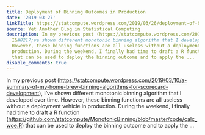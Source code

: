 ```yaml
---
title: Deployment of Binning Outcomes in Production
date: '2019-03-27'
linkTitle: https://statcompute.wordpress.com/2019/03/26/deployment-of-binning-outcomes-in-production/
source: Yet Another Blog in Statistical Computing
description: In my previous post (https://statcompute.wordpress.com/2019/03/10/a-summary-of-my-home-brew-binning-algorithms-for-scorecard-development),
  I&#8217;ve shown different monotonic binning algorithm that I developed over time.
  However, these binning functions are all useless without a deployment vehicle in
  production. During the weekend, I finally had time to draft a R function (https://github.com/statcompute/MonotonicBinning/blob/master/code/calc_woe.R)
  that can be used to deploy the binning outcome and to apply the ...
disable_comments: true
---
```

In my previous post (https://statcompute.wordpress.com/2019/03/10/a-summary-of-my-home-brew-binning-algorithms-for-scorecard-development), I&#8217;ve shown different monotonic binning algorithm that I developed over time. However, these binning functions are all useless without a deployment vehicle in production. During the weekend, I finally had time to draft a R function (https://github.com/statcompute/MonotonicBinning/blob/master/code/calc_woe.R) that can be used to deploy the binning outcome and to apply the ...